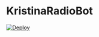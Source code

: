 # KristinaRadioBot

[![Deploy](https://www.herokucdn.com/deploy/button.svg)](https://heroku.com/deploy?template=https://github.com/xdipesh/KristinaRadioBot)

